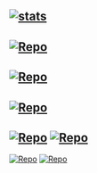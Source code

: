 <!--
static percentage vars per language
https://github.com/anuraghazra/github-readme-stats?tab=readme-ov-file#hide-progress-bars
-->

<!--
Themes
https://github.com/anuraghazra/github-readme-stats/blob/master/themes/README.md
-->
[![stats](https://github-readme-stats.vercel.app/api/top-langs/?username=Mikk155&layout=donut&theme=midnight-purple&hide=rescript,c,actionscript,batchfile,shell,cmake,makefile,awk,html)](https://github.com/anuraghazra/github-readme-stats)
---
[![Repo](https://github-readme-stats.vercel.app/api/pin/?username=Mikk155&repo=limitlesspotential-sdk&theme=midnight-purple)](https://github.com/Mikk155/limitlesspotential-sdk)
---
[![Repo](https://github-readme-stats.vercel.app/api/pin/?username=Mikk155&repo=Sven-Co-op&theme=midnight-purple)](https://github.com/Mikk155/Sven-Co-op)
---
<!--
[![Repo](https://github-readme-stats.vercel.app/api/pin/?username=Mikk155&repo=discord-bot2)](https://github.com/Mikk155/discord-bot2)
-->
[![Repo](https://github-readme-stats.vercel.app/api/pin/?username=Mikk155&repo=discord-bot&theme=midnight-purple)](https://github.com/Mikk155/discord-bot)
---
[![Repo](https://github-readme-stats.vercel.app/api/pin/?username=Mikk155&repo=youtube-music2&theme=midnight-purple)](https://github.com/Mikk155/youtube-music2)
[![Repo](https://github-readme-stats.vercel.app/api/pin/?username=Mikk155&repo=youtube-music&theme=midnight-purple)](https://github.com/Mikk155/youtube-music)
---
[![Repo](https://github-readme-stats.vercel.app/api/pin/?username=Mikk155&repo=Discord-Rich-Presence-Dynamic2&theme=midnight-purple)](https://github.com/Mikk155/Discord-Rich-Presence-Dynamic2)
[![Repo](https://github-readme-stats.vercel.app/api/pin/?username=Mikk155&repo=Discord-Rich-Presence-Dynamic&theme=midnight-purple)](https://github.com/Mikk155/Discord-Rich-Presence-Dynamic)
